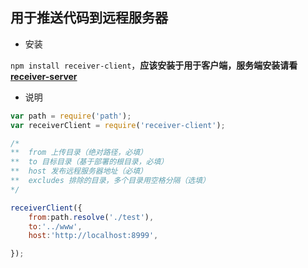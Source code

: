 ## 用于推送代码到远程服务器

- 安装

`npm install receiver-client`，**应该安装于用于客户端，服务端安装请看[receiver-server](https://github.com/w724883/receiver-server)**

- 说明

```javascript
var path = require('path');
var receiverClient = require('receiver-client');

/*
**	from 上传目录（绝对路径，必填）
**	to 目标目录（基于部署的根目录，必填）
**	host 发布远程服务器地址（必填）
**	excludes 排除的目录，多个目录用空格分隔（选填）
*/

receiverClient({
	from:path.resolve('./test'),
	to:'../www',
	host:'http://localhost:8999',

});

```
